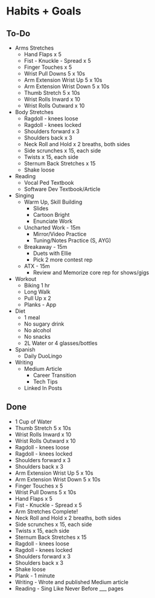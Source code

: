 # Habits + Goals

## To-Do

- Arms Stretches
  - Hand Flaps x 5
  - Fist - Knuckle - Spread x 5
  - Finger Touches x 5
  - Wrist Pull Downs 5 x 10s
  - Arm Extension Wrist Up 5 x 10s
  - Arm Extension Wrist Down 5 x 10s
  - Thumb Stretch 5 x 10s
  - Wrist Rolls Inward x 10
  - Wrist Rolls Outward x 10
- Body Stretches
  - Ragdoll - knees loose
  - Ragdoll - knees locked
  - Shoulders forward x 3
  - Shoulders back x 3
  - Neck Roll and Hold x 2 breaths, both sides
  - Side scrunches x 15, each side
  - Twists x 15, each side
  - Sternum Back Stretches x 15
  - Shake loose
- Reading
  - Vocal Ped Textbook
  - Software Dev Textbook/Article
- Singing
  - Warm Up, Skill Building
    - Slides
    - Cartoon Bright
    - Enunciate Work
  - Uncharted Work - 15m
    - Mirror/Video Practice
    - Tuning/Notes Practice (S, AYG)
  - Breakaway - 15m
    - Duets with Ellie
    - Pick 2 more contest rep
  - ATX - 15m
    - Review and Memorize core rep for shows/gigs
- Workout
  - Biking 1 hr
  - Long Walk
  - Pull Up x 2
  - Planks - App
- Diet
  - 1 meal
  - No sugary drink
  - No alcohol
  - No snacks
  - 2L Water or 4 glasses/bottles
- Spanish
  - Daily DuoLingo
- Writing
  - Medium Article
    - Career Transition
    - Tech Tips
  - Linked In Posts

## Done

- 1 Cup of Water
- Thumb Stretch 5 x 10s
- Wrist Rolls Inward x 10
- Wrist Rolls Outward x 10
- Ragdoll - knees loose
- Ragdoll - knees locked
- Shoulders forward x 3
- Shoulders back x 3
- Arm Extension Wrist Up 5 x 10s
- Arm Extension Wrist Down 5 x 10s
- Finger Touches x 5
- Wrist Pull Downs 5 x 10s
- Hand Flaps x 5
- Fist - Knuckle - Spread x 5
- Arm Stretches Complete!
- Neck Roll and Hold x 2 breaths, both sides
- Side scrunches x 15, each side
- Twists x 15, each side
- Sternum Back Stretches x 15
- Ragdoll - knees loose
- Ragdoll - knees locked
- Shoulders forward x 3
- Shoulders back x 3
- Shake loose
- Plank - 1 minute
- Writing - Wrote and published Medium article
- Reading - Sing Like Never Before ___ pages
